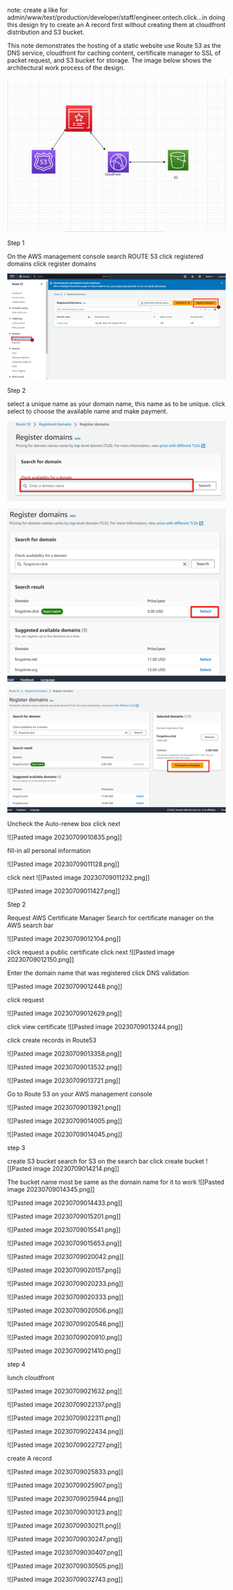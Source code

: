 note: create a like for admin/www/text/production/developer/staff/engineer.ontech.click...in doing this design try to create an A record first without creating them at cloudfront distribution and S3 bucket.

This note demonstrates the hosting of a static website use Route 53 as the DNS service, cloudfront for caching content, certificate manager to SSL of packet request, and S3 bucket for storage. The image below shows the architectural work process of the design.


![project architecture](<images/20230709003748.png>)

Step 1

On the AWS management console search ROUTE 53
click registered domains 
click register domains

![Alt text](<images/20230709005906.png>)

Step 2

select a unique name as your domain name, this name as to be unique.
click select to choose the available name and make payment.


![Alt text](<images/20230709010157.png>)

![Alt text](<images/20230709010511.png>)

![Alt text](<images/20230709010632.png>)

Uncheck the Auto-renew box
click next

![[Pasted image 20230709010835.png]]

fill-in all personal information

![[Pasted image 20230709011128.png]]


click  next
![[Pasted image 20230709011232.png]]

![[Pasted image 20230709011427.png]]

Step 2

Request AWS Certificate Manager
Search for certificate manager on the AWS search bar

![[Pasted image 20230709012104.png]]

click request a public certificate
click next
![[Pasted image 20230709012150.png]]

Enter the domain name that was registered
click DNS validation

![[Pasted image 20230709012448.png]]

click request

![[Pasted image 20230709012629.png]]

click view certificate
![[Pasted image 20230709013244.png]]

click create records in Route53

![[Pasted image 20230709013358.png]]

![[Pasted image 20230709013532.png]]

![[Pasted image 20230709013721.png]]

Go to Route 53 on your AWS management console 

![[Pasted image 20230709013921.png]]

![[Pasted image 20230709014005.png]]

![[Pasted image 20230709014045.png]]

step 3

create S3 bucket
search for S3 on the search bar
click create bucket
![[Pasted image 20230709014214.png]]


The bucket name most be same as the domain name for it to work
![[Pasted image 20230709014345.png]]

![[Pasted image 20230709014433.png]]

![[Pasted image 20230709015201.png]]

![[Pasted image 20230709015541.png]]

![[Pasted image 20230709015653.png]]

![[Pasted image 20230709020042.png]]

![[Pasted image 20230709020157.png]]

![[Pasted image 20230709020233.png]]

![[Pasted image 20230709020333.png]]

![[Pasted image 20230709020506.png]]

![[Pasted image 20230709020546.png]]

![[Pasted image 20230709020910.png]]

![[Pasted image 20230709021410.png]]


step 4

lunch cloudfront 


![[Pasted image 20230709021632.png]]

![[Pasted image 20230709022137.png]]

![[Pasted image 20230709022311.png]]

![[Pasted image 20230709022434.png]]

![[Pasted image 20230709022727.png]]

create A record

![[Pasted image 20230709025833.png]]

![[Pasted image 20230709025907.png]]

![[Pasted image 20230709025944.png]]


![[Pasted image 20230709030123.png]]



![[Pasted image 20230709030211.png]]

![[Pasted image 20230709030247.png]]


![[Pasted image 20230709030407.png]]

![[Pasted image 20230709030505.png]]

![[Pasted image 20230709032743.png]]